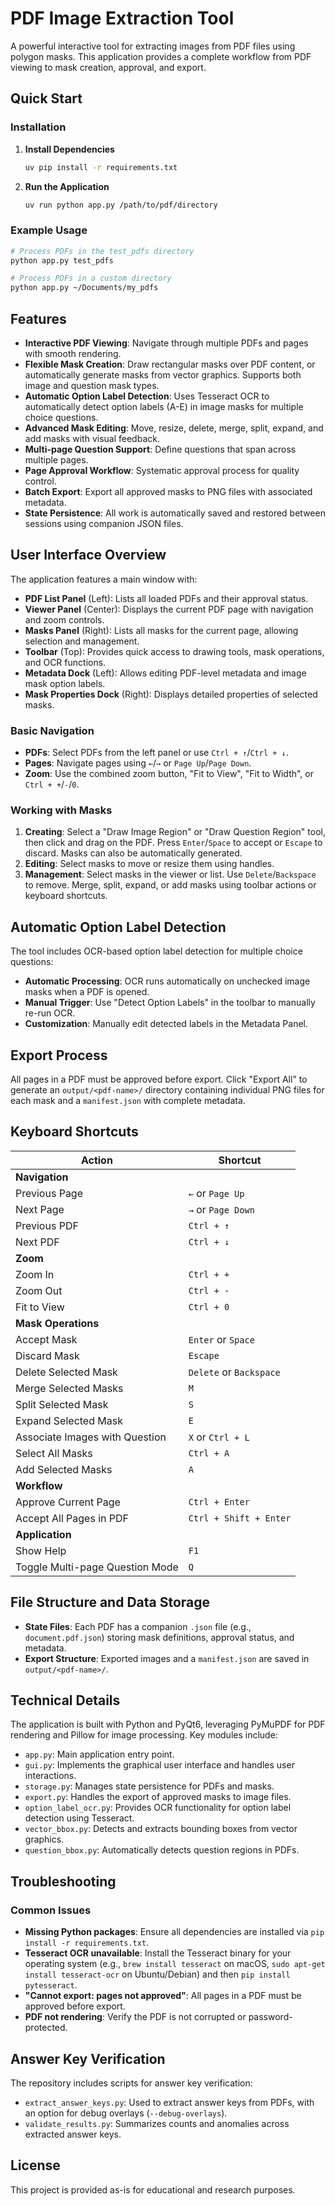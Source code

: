 # PDF Image Extraction Tool

A powerful interactive tool for extracting images from PDF files using polygon masks. This application provides a complete workflow from PDF viewing to mask creation, approval, and export.

## Quick Start

### Installation

1.  **Install Dependencies**
    ```bash
    uv pip install -r requirements.txt
    ```

2.  **Run the Application**
    ```bash
    uv run python app.py /path/to/pdf/directory
    ```

### Example Usage

```bash
# Process PDFs in the test_pdfs directory
python app.py test_pdfs

# Process PDFs in a custom directory
python app.py ~/Documents/my_pdfs
```

## Features

*   **Interactive PDF Viewing**: Navigate through multiple PDFs and pages with smooth rendering.
*   **Flexible Mask Creation**: Draw rectangular masks over PDF content, or automatically generate masks from vector graphics. Supports both image and question mask types.
*   **Automatic Option Label Detection**: Uses Tesseract OCR to automatically detect option labels (A-E) in image masks for multiple choice questions.
*   **Advanced Mask Editing**: Move, resize, delete, merge, split, expand, and add masks with visual feedback.
*   **Multi-page Question Support**: Define questions that span across multiple pages.
*   **Page Approval Workflow**: Systematic approval process for quality control.
*   **Batch Export**: Export all approved masks to PNG files with associated metadata.
*   **State Persistence**: All work is automatically saved and restored between sessions using companion JSON files.

## User Interface Overview

The application features a main window with:
*   **PDF List Panel** (Left): Lists all loaded PDFs and their approval status.
*   **Viewer Panel** (Center): Displays the current PDF page with navigation and zoom controls.
*   **Masks Panel** (Right): Lists all masks for the current page, allowing selection and management.
*   **Toolbar** (Top): Provides quick access to drawing tools, mask operations, and OCR functions.
*   **Metadata Dock** (Left): Allows editing PDF-level metadata and image mask option labels.
*   **Mask Properties Dock** (Right): Displays detailed properties of selected masks.

### Basic Navigation

*   **PDFs**: Select PDFs from the left panel or use `Ctrl + ↑`/`Ctrl + ↓`.
*   **Pages**: Navigate pages using `←`/`→` or `Page Up`/`Page Down`.
*   **Zoom**: Use the combined zoom button, "Fit to View", "Fit to Width", or `Ctrl + +`/`-`/`0`.

### Working with Masks

1.  **Creating**: Select a "Draw Image Region" or "Draw Question Region" tool, then click and drag on the PDF. Press `Enter`/`Space` to accept or `Escape` to discard. Masks can also be automatically generated.
2.  **Editing**: Select masks to move or resize them using handles.
3.  **Management**: Select masks in the viewer or list. Use `Delete`/`Backspace` to remove. Merge, split, expand, or add masks using toolbar actions or keyboard shortcuts.

## Automatic Option Label Detection

The tool includes OCR-based option label detection for multiple choice questions:
*   **Automatic Processing**: OCR runs automatically on unchecked image masks when a PDF is opened.
*   **Manual Trigger**: Use "Detect Option Labels" in the toolbar to manually re-run OCR.
*   **Customization**: Manually edit detected labels in the Metadata Panel.

## Export Process

All pages in a PDF must be approved before export. Click "Export All" to generate an `output/<pdf-name>/` directory containing individual PNG files for each mask and a `manifest.json` with complete metadata.

## Keyboard Shortcuts

| Action | Shortcut |
|---|---|
| **Navigation** | |
| Previous Page | `←` or `Page Up` |
| Next Page | `→` or `Page Down` |
| Previous PDF | `Ctrl + ↑` |
| Next PDF | `Ctrl + ↓` |
| **Zoom** | |
| Zoom In | `Ctrl + +` |
| Zoom Out | `Ctrl + -` |
| Fit to View | `Ctrl + 0` |
| **Mask Operations** | |
| Accept Mask | `Enter` or `Space` |
| Discard Mask | `Escape` |
| Delete Selected Mask | `Delete` or `Backspace` |
| Merge Selected Masks | `M` |
| Split Selected Mask | `S` |
| Expand Selected Mask | `E` |
| Associate Images with Question | `X` or `Ctrl + L` |
| Select All Masks | `Ctrl + A` |
| Add Selected Masks | `A` |
| **Workflow** | |
| Approve Current Page | `Ctrl + Enter` |
| Accept All Pages in PDF | `Ctrl + Shift + Enter` |
| **Application** | |
| Show Help | `F1` |
| Toggle Multi-page Question Mode | `Q` |

## File Structure and Data Storage

*   **State Files**: Each PDF has a companion `.json` file (e.g., `document.pdf.json`) storing mask definitions, approval status, and metadata.
*   **Export Structure**: Exported images and a `manifest.json` are saved in `output/<pdf-name>/`.

## Technical Details

The application is built with Python and PyQt6, leveraging PyMuPDF for PDF rendering and Pillow for image processing. Key modules include:
*   `app.py`: Main application entry point.
*   `gui.py`: Implements the graphical user interface and handles user interactions.
*   `storage.py`: Manages state persistence for PDFs and masks.
*   `export.py`: Handles the export of approved masks to image files.
*   `option_label_ocr.py`: Provides OCR functionality for option label detection using Tesseract.
*   `vector_bbox.py`: Detects and extracts bounding boxes from vector graphics.
*   `question_bbox.py`: Automatically detects question regions in PDFs.

## Troubleshooting

### Common Issues

*   **Missing Python packages**: Ensure all dependencies are installed via `pip install -r requirements.txt`.
*   **Tesseract OCR unavailable**: Install the Tesseract binary for your operating system (e.g., `brew install tesseract` on macOS, `sudo apt-get install tesseract-ocr` on Ubuntu/Debian) and then `pip install pytesseract`.
*   **"Cannot export: pages not approved"**: All pages in a PDF must be approved before export.
*   **PDF not rendering**: Verify the PDF is not corrupted or password-protected.

## Answer Key Verification

The repository includes scripts for answer key verification:
*   `extract_answer_keys.py`: Used to extract answer keys from PDFs, with an option for debug overlays (`--debug-overlays`).
*   `validate_results.py`: Summarizes counts and anomalies across extracted answer keys.

## License

This project is provided as-is for educational and research purposes.
